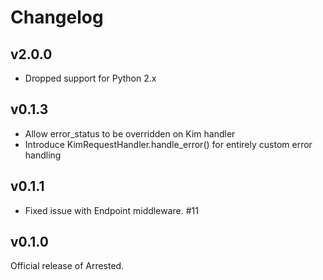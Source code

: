 Changelog
========================

v2.0.0
----------------------

* Dropped support for Python 2.x

v0.1.3
-----------------------

* Allow error_status to be overridden on Kim handler
* Introduce KimRequestHandler.handle_error() for entirely custom error handling

v0.1.1
-----------------------

* Fixed issue with Endpoint middleware. #11

v0.1.0
-----------------------

Official release of Arrested.

